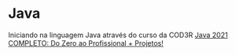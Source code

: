# Java
Iniciando na linguagem Java através do curso da COD3R <a href=https://www.udemy.com/course/fundamentos-de-programacao-com-java>Java 2021 COMPLETO: Do Zero ao Profissional + Projetos!</a>

